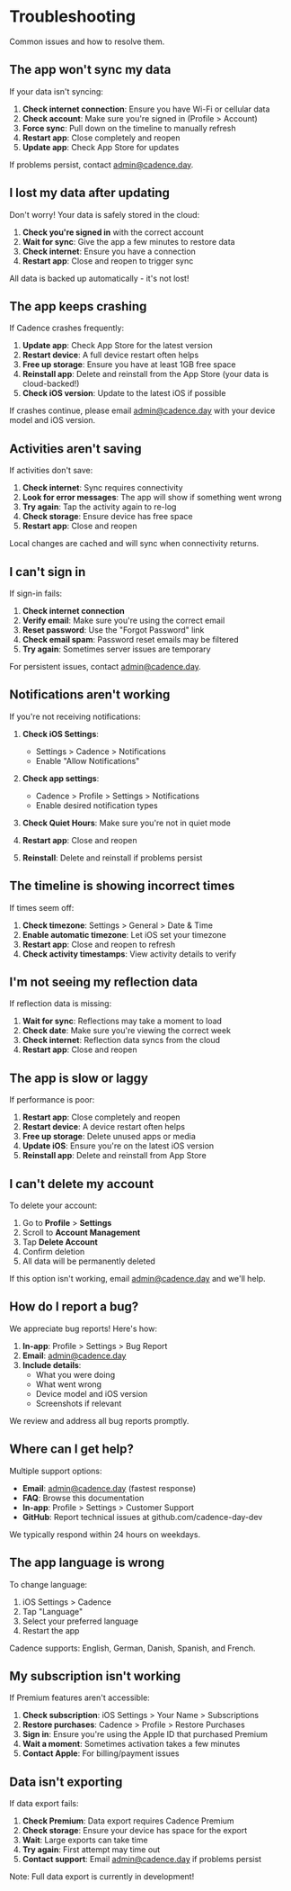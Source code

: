 # Troubleshooting

Common issues and how to resolve them.

## The app won't sync my data

If your data isn't syncing:

1. **Check internet connection**: Ensure you have Wi-Fi or cellular data
2. **Check account**: Make sure you're signed in (Profile > Account)
3. **Force sync**: Pull down on the timeline to manually refresh
4. **Restart app**: Close completely and reopen
5. **Update app**: Check App Store for updates

If problems persist, contact admin@cadence.day.

## I lost my data after updating

Don't worry! Your data is safely stored in the cloud:

1. **Check you're signed in** with the correct account
2. **Wait for sync**: Give the app a few minutes to restore data
3. **Check internet**: Ensure you have a connection
4. **Restart app**: Close and reopen to trigger sync

All data is backed up automatically - it's not lost!

## The app keeps crashing

If Cadence crashes frequently:

1. **Update app**: Check App Store for the latest version
2. **Restart device**: A full device restart often helps
3. **Free up storage**: Ensure you have at least 1GB free space
4. **Reinstall app**: Delete and reinstall from the App Store (your data is cloud-backed!)
5. **Check iOS version**: Update to the latest iOS if possible

If crashes continue, please email admin@cadence.day with your device model and iOS version.

## Activities aren't saving

If activities don't save:

1. **Check internet**: Sync requires connectivity
2. **Look for error messages**: The app will show if something went wrong
3. **Try again**: Tap the activity again to re-log
4. **Check storage**: Ensure device has free space
5. **Restart app**: Close and reopen

Local changes are cached and will sync when connectivity returns.

## I can't sign in

If sign-in fails:

1. **Check internet connection**
2. **Verify email**: Make sure you're using the correct email
3. **Reset password**: Use the "Forgot Password" link
4. **Check email spam**: Password reset emails may be filtered
5. **Try again**: Sometimes server issues are temporary

For persistent issues, contact admin@cadence.day.

## Notifications aren't working

If you're not receiving notifications:

1. **Check iOS Settings**:
   - Settings > Cadence > Notifications
   - Enable "Allow Notifications"

2. **Check app settings**:
   - Cadence > Profile > Settings > Notifications
   - Enable desired notification types

3. **Check Quiet Hours**: Make sure you're not in quiet mode

4. **Restart app**: Close and reopen

5. **Reinstall**: Delete and reinstall if problems persist

## The timeline is showing incorrect times

If times seem off:

1. **Check timezone**: Settings > General > Date & Time
2. **Enable automatic timezone**: Let iOS set your timezone
3. **Restart app**: Close and reopen to refresh
4. **Check activity timestamps**: View activity details to verify

## I'm not seeing my reflection data

If reflection data is missing:

1. **Wait for sync**: Reflections may take a moment to load
2. **Check date**: Make sure you're viewing the correct week
3. **Check internet**: Reflection data syncs from the cloud
4. **Restart app**: Close and reopen

## The app is slow or laggy

If performance is poor:

1. **Restart app**: Close completely and reopen
2. **Restart device**: A device restart often helps
3. **Free up storage**: Delete unused apps or media
4. **Update iOS**: Ensure you're on the latest iOS version
5. **Reinstall app**: Delete and reinstall from App Store

## I can't delete my account

To delete your account:

1. Go to **Profile** > **Settings**
2. Scroll to **Account Management**
3. Tap **Delete Account**
4. Confirm deletion
5. All data will be permanently deleted

If this option isn't working, email admin@cadence.day and we'll help.

## How do I report a bug?

We appreciate bug reports! Here's how:

1. **In-app**: Profile > Settings > Bug Report
2. **Email**: admin@cadence.day
3. **Include details**:
   - What you were doing
   - What went wrong
   - Device model and iOS version
   - Screenshots if relevant

We review and address all bug reports promptly.

## Where can I get help?

Multiple support options:

- **Email**: admin@cadence.day (fastest response)
- **FAQ**: Browse this documentation
- **In-app**: Profile > Settings > Customer Support
- **GitHub**: Report technical issues at github.com/cadence-day-dev

We typically respond within 24 hours on weekdays.

## The app language is wrong

To change language:

1. iOS Settings > Cadence
2. Tap "Language"
3. Select your preferred language
4. Restart the app

Cadence supports: English, German, Danish, Spanish, and French.

## My subscription isn't working

If Premium features aren't accessible:

1. **Check subscription**: iOS Settings > Your Name > Subscriptions
2. **Restore purchases**: Cadence > Profile > Restore Purchases
3. **Sign in**: Ensure you're using the Apple ID that purchased Premium
4. **Wait a moment**: Sometimes activation takes a few minutes
5. **Contact Apple**: For billing/payment issues

## Data isn't exporting

If data export fails:

1. **Check Premium**: Data export requires Cadence Premium
2. **Check storage**: Ensure your device has space for the export
3. **Wait**: Large exports can take time
4. **Try again**: First attempt may time out
5. **Contact support**: Email admin@cadence.day if problems persist

Note: Full data export is currently in development!
